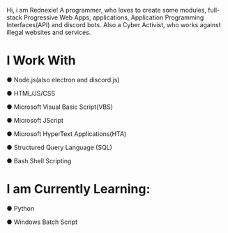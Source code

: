 Hi, i am Rednexie! A programmer, who loves to create some modules, full-stack Progressive Web Apps, applications, Application Programming Interfaces(API) and discord bots. Also a Cyber Activist, who works against illegal websites and services.

# I Work With 

● Node.js(also electron and discord.js)

● HTML/JS/CSS

● Microsoft Visual Basic Script(VBS)

● Microsoft JScript

● Microsoft HyperText Applications(HTA)

● Structured Query Language (SQL)

● Bash Shell Scripting

# I am Currently Learning:

● Python

● Windows Batch Script


